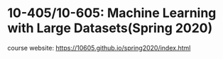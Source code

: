 # 10-405/10-605: Machine Learning with Large Datasets(Spring 2020)

course website: https://10605.github.io/spring2020/index.html

